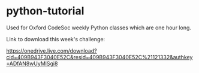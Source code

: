 # python-tutorial
Used for Oxford CodeSoc weekly Python classes which are one hour long.

Link to download this week's challenge:

https://onedrive.live.com/download?cid=409B943F3040E52C&resid=409B943F3040E52C%21121332&authkey=ADfAN8wUyMlSgi8